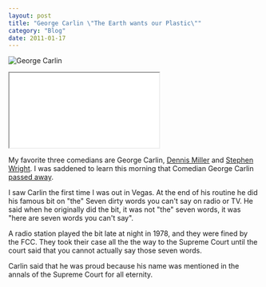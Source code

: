 ```yaml
---
layout: post
title: "George Carlin \"The Earth wants our Plastic\""
category: "Blog"
date: 2011-01-17
---
```



![George Carlin](http://www.fekke.com/blog/images/Georgecarlinmugshot.jpg)

<iframe width=\"560\" height=\"420\" src=\"http://www.youtube.com/embed/NBRquiS1pis?color=white&theme=light\"></iframe>


My favorite three comedians are George Carlin, [Dennis Miller](http://www.dennismillerradio.com) and [Stephen Wright](http://www.stevenwright.com). I was saddened to learn this morning that Comedian George Carlin [passed away](http://www.breitbart.com/article.php?id=D91FO6180&show_article=1&catnum=0).

I saw Carlin the first time I was out in Vegas. At the end of his routine he did his famous bit on "the" Seven dirty words you can't say on radio or TV. He said when he originally did the bit, it was not "the" seven words, it was "here are seven words you can't say". 

A radio station played the bit late at night in 1978, and they were fined by the FCC. They took their case all the the way to the Supreme Court until the court said that you cannot actually say those seven words.

Carlin said that he was proud because his name was mentioned in the annals of the Supreme Court for all eternity.
